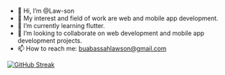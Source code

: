 - 👋 Hi, I’m @Law-son
- 👀 My interest and field of work are web and mobile app development.
- 🌱 I’m currently learning flutter.
- 💞️ I’m looking to collaborate on web development and mobile app development projects.
- 📫 How to reach me: buabassahlawson@gmail.com

<!---
Law-son/Law-son is a ✨ special ✨ repository because its `README.md` (this file) appears on your GitHub profile.
You can click the Preview link to take a look at your changes.
--->
[![GitHub Streak](https://streak-stats.demolab.com/?user=Law-son&theme=dark)](https://git.io/streak-stats)
